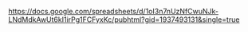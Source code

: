 https://docs.google.com/spreadsheets/d/1oI3n7nUzNfCwuNJk-LNdMdkAwUt6kI1irPg1FCFyxKc/pubhtml?gid=1937493131&single=true